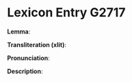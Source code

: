 # Lexicon Entry G2717

**Lemma**: 

**Transliteration (xlit)**: 

**Pronunciation**: 

**Description**:

